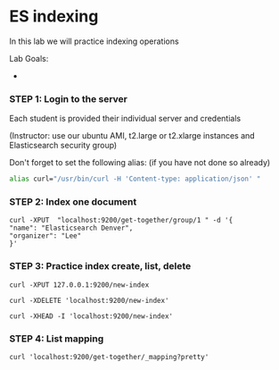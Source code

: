 # ES indexing

In this lab we will practice indexing operations


Lab Goals:

*

### STEP 1: Login to the server

Each student is provided their individual server and credentials

(Instructor: use our ubuntu AMI, t2.large or t2.xlarge instances and Elasticsearch security group)


Don't forget to set the following alias: (if you have not done so already)

```bash
alias curl="/usr/bin/curl -H 'Content-type: application/json' "
```

### STEP 2: Index one document

    curl -XPUT  "localhost:9200/get-together/group/1 " -d '{
    "name": "Elasticsearch Denver",
    "organizer": "Lee"
    }'

### STEP 3: Practice index create, list, delete

    curl -XPUT 127.0.0.1:9200/new-index

    curl -XDELETE 'localhost:9200/new-index'

    curl -XHEAD -I 'localhost:9200/new-index'


### STEP 4: List mapping

    curl 'localhost:9200/get-together/_mapping?pretty'
